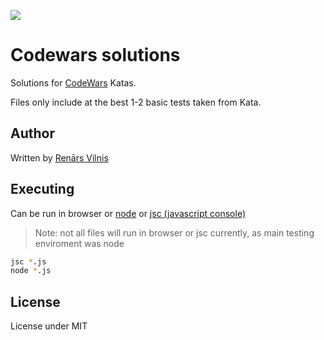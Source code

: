 ![][CodeBlockLogo]
# Codewars solutions
Solutions for [CodeWars](http://www.codewars.com/) Katas.

Files only include at the best 1-2 basic tests taken from Kata.

## Author
Written by [Renārs Vilnis](https://twitter.com/RenarsVilnis)

## Executing
Can be run in browser or [node](http://nodejs.org/) or [jsc (javascript console)](http://stackoverflow.com/questions/6830192/how-to-run-javascript-using-jsc-on-os-x)

> Note: not all files will run in browser or jsc currently, as main testing enviroment was node

```bash
jsc *.js
node *.js
```

## License
License under MIT


[CodeBlockLogo]: http://d3l8wp33uu8nxs.cloudfront.net/assets/logos/logo-square-red-big-4e51d3c67160dc4d16ffde19adfcd0fc.png
